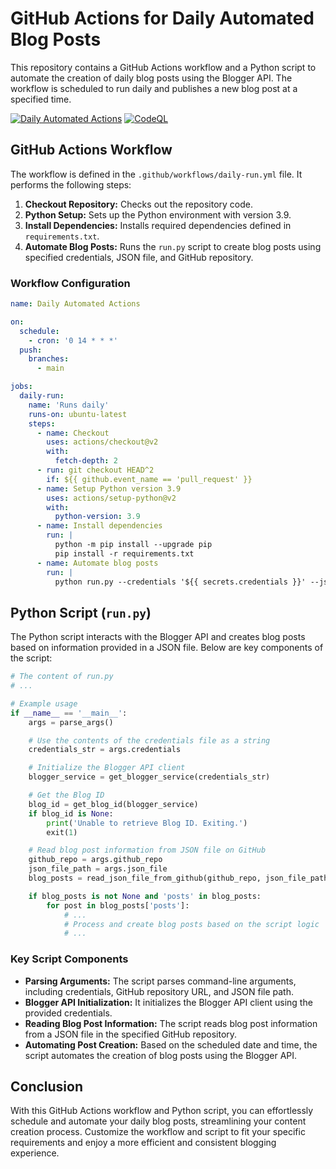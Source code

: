 # GitHub Actions for Daily Automated Blog Posts

This repository contains a GitHub Actions workflow and a Python script to automate the creation of daily blog posts using the Blogger API. The workflow is scheduled to run daily and publishes a new blog post at a specified time.

[![Daily Automated Actions](https://github.com/raelldottin/paperboy/actions/workflows/daily-run.yml/badge.svg?branch=main)](https://github.com/raelldottin/paperboy/actions/workflows/daily-run.yml) [![CodeQL](https://github.com/raelldottin/paperboy/actions/workflows/github-code-scanning/codeql/badge.svg)](https://github.com/raelldottin/paperboy/actions/workflows/github-code-scanning/codeql)

## GitHub Actions Workflow

The workflow is defined in the `.github/workflows/daily-run.yml` file. It performs the following steps:

1. **Checkout Repository:** Checks out the repository code.
2. **Python Setup:** Sets up the Python environment with version 3.9.
3. **Install Dependencies:** Installs required dependencies defined in `requirements.txt`.
4. **Automate Blog Posts:** Runs the `run.py` script to create blog posts using specified credentials, JSON file, and GitHub repository.

### Workflow Configuration

```yaml
name: Daily Automated Actions

on:
  schedule:
    - cron: '0 14 * * *'
  push:
    branches:
      - main

jobs:
  daily-run:
    name: 'Runs daily'
    runs-on: ubuntu-latest
    steps:
      - name: Checkout
        uses: actions/checkout@v2
        with:
          fetch-depth: 2
      - run: git checkout HEAD^2
        if: ${{ github.event_name == 'pull_request' }}
      - name: Setup Python version 3.9
        uses: actions/setup-python@v2
        with:
          python-version: 3.9
      - name: Install dependencies
        run: |
          python -m pip install --upgrade pip
          pip install -r requirements.txt
      - name: Automate blog posts
        run: |
          python run.py --credentials '${{ secrets.credentials }}' --json '${{ secrets.json }}' --repo '${{ secrets.repo }}'
```

## Python Script (`run.py`)

The Python script interacts with the Blogger API and creates blog posts based on information provided in a JSON file. Below are key components of the script:

```python
# The content of run.py
# ...

# Example usage
if __name__ == '__main__':
    args = parse_args()

    # Use the contents of the credentials file as a string
    credentials_str = args.credentials

    # Initialize the Blogger API client
    blogger_service = get_blogger_service(credentials_str)

    # Get the Blog ID
    blog_id = get_blog_id(blogger_service)
    if blog_id is None:
        print('Unable to retrieve Blog ID. Exiting.')
        exit(1)

    # Read blog post information from JSON file on GitHub
    github_repo = args.github_repo
    json_file_path = args.json_file
    blog_posts = read_json_file_from_github(github_repo, json_file_path)

    if blog_posts is not None and 'posts' in blog_posts:
        for post in blog_posts['posts']:
            # ...
            # Process and create blog posts based on the script logic
            # ...
```

### Key Script Components

- **Parsing Arguments:** The script parses command-line arguments, including credentials, GitHub repository URL, and JSON file path.
- **Blogger API Initialization:** It initializes the Blogger API client using the provided credentials.
- **Reading Blog Post Information:** The script reads blog post information from a JSON file in the specified GitHub repository.
- **Automating Post Creation:** Based on the scheduled date and time, the script automates the creation of blog posts using the Blogger API.

## Conclusion

With this GitHub Actions workflow and Python script, you can effortlessly schedule and automate your daily blog posts, streamlining your content creation process. Customize the workflow and script to fit your specific requirements and enjoy a more efficient and consistent blogging experience.
